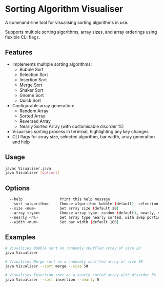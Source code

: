 # Sorting Algorithm Visualiser

A command-line tool for visualising sorting algorithms in use.

Supports multiple sorting algorithms, array sizes, and array orderings using flexible CLI flags.

## Features

- Implements multiple sorting algorithms:
  - Bubble Sort
  - Selection Sort
  - Insertion Sort
  - Merge Sort
  - Shaker Sort
  - Gnome Sort
  - Quick Sort
- Configurable array generation:
  - Random Array
  - Sorted Array
  - Reversed Array
  - Nearly Sorted Array (with customisable disorder %)
- Visualises sorting process in terminal, highlighting any key changes
- CLI flags for array size, selected algorithm, bar width, array generation and help 

## Usage
```bash
javac Visualiser.java
java Visualiser [options]
```

## Options
```bash
  --help                 Print this help message
  --sort <algorithm>     Choose algorithm: bubble (default), selection, insertion, merge, shaker, gnome
  --size <num>           Set array size (default 20)
  --array <type>         Choose array type: random (default), nearly, sorted, reversed
  --nearly <n%>          Set array type nearly sorted, with swap portion n% (default 10%)
  --width <num>          Set bar width (default 100)
```

## Examples

```bash
# Visualises Bubble sort on randomly shuffled array of size 20
java Visualiser 

# Visualises Merge sort on a randomly shuffled array of size 50
java Visualiser --sort merge --size 50

# Visualises Insertion sort on a nearly sorted array with disorder 5%
java Visualiser --sort insertion --nearly 5
```
